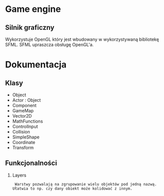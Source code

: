 Game engine 
================================================
## Silnik graficzny
Wykorzystuje OpenGL który jest wbudowany w wykorzystywaną bibliotekę SFML. SFML upraszcza obsługę OpenGL'a.

# Dokumentacja
## Klasy
* Object
* Actor : Object
* Component
* GameMap
* Vector2D
* MathFunctions
* ControlInput
* Collision
* SimpleShape
* Coordinate
* Transform

## Funkcjonalności
1. Layers

        Warstwy pozwalają na zgrupowanie wielu objektów pod jedną nazwą. Ułatwia to np. czy dany obiekt może kolidować z innym.